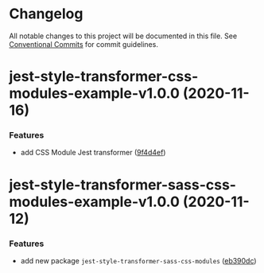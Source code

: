 # Changelog

All notable changes to this project will be documented in this file. See
[Conventional Commits](https://conventionalcommits.org) for commit guidelines.

# jest-style-transformer-css-modules-example-v1.0.0 (2020-11-16)


### Features

* add CSS Module Jest transformer ([9f4d4ef](https://github.com/wesrice/jest-style-transformers/commit/9f4d4efbe1ed947c86c6a0ab1bc00aa492fd1a4f))

# jest-style-transformer-sass-css-modules-example-v1.0.0 (2020-11-12)


### Features

* add new package `jest-style-transformer-sass-css-modules` ([eb390dc](https://github.com/wesrice/jest-style-transformers/commit/eb390dcf5f9a44d88219cce8cdbdb6d9aa5c9285))
